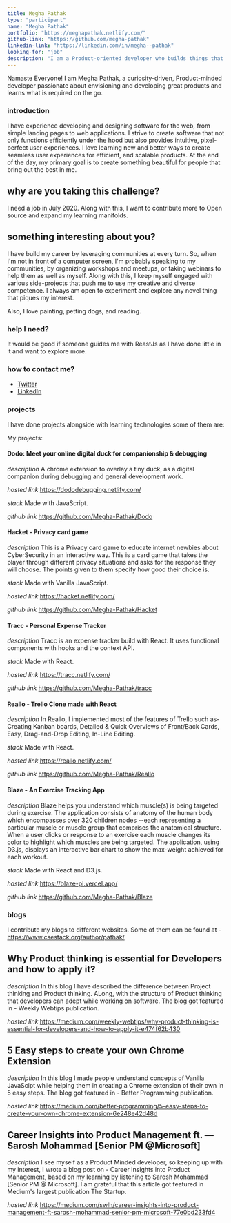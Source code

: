 ```yaml
---
title: Megha Pathak
type: "participant"
name: "Megha Pathak"
portfolio: "https://meghapathak.netlify.com/"
github-link: "https://github.com/megha-pathak"
linkedin-link: "https://linkedin.com/in/megha--pathak"
looking-for: "job"
description: "I am a Product-oriented developer who builds things that live on the Web."
---
```


Namaste Everyone! I am Megha Pathak, a curiosity-driven, Product-minded developer passionate about envisioning and developing great products and learns what is required on the go.

### introduction

I have experience developing and designing software for the web, from simple landing pages to web applications. I strive to create software that not only functions efficiently under the hood but also provides intuitive, pixel-perfect user experiences. I love learning new and better ways to create seamless user experiences for efficient, and scalable products. At the end of the day, my primary goal is to create something beautiful for people that bring out the best in me.


## why are you taking this challenge?

I need a job in July 2020.
Along with this, I want to contribute more to Open source and expand my learning manifolds.

## something interesting about you?

I have build my career by leveraging communities at every turn. So, when I'm not in front of a computer screen, I'm probably speaking to my communities, by organizing workshops and meetups, or taking webinars to help them as well as myself. Along with this, I keep myself engaged with various side-projects that push me to use my creative and diverse competence. I always am open to experiment and explore any novel thing that piques my interest. 

Also, I love painting, petting dogs, and reading.

### help I need?

It would be good if someone guides me with ReastJs as I have done little in it and want to explore more.

### how to contact me?

- [Twitter](https://twitter.com/Megha_Pathak_)
- [LinkedIn](https://linkedin.com/in/megha--pathak/)

### projects

I have done projects alongside with learning technologies some of them are:

My projects:

#### Dodo: Meet your online digital duck for companionship & debugging


_description_ A chrome extension to overlay a tiny duck, as a digital companion during debugging and general development work. 

_hosted link_ https://dododebugging.netlify.com/

_stack_ Made with JavaScript.

_github link_ https://github.com/Megha-Pathak/Dodo

#### Hacket - Privacy card game

_description_ This is a Privacy card game to educate internet newbies about CyberSecurity in an interactive way. This is a card game that takes the player through different privacy situations and asks for the response they will choose. The points given to them specify how good their choice is.

_stack_ Made with Vanilla JavaScript. 

_hosted link_ https://hacket.netlify.com/

_github link_ https://github.com/Megha-Pathak/Hacket

#### Tracc - Personal Expense Tracker

_description_ Tracc is an expense tracker build with React. It uses functional components with hooks and the context API.

_stack_ Made with React. 

_hosted link_ https://tracc.netlify.com/

_github link_ https://github.com/Megha-Pathak/tracc

#### Reallo - Trello Clone made with React 

_description_ In Reallo, I implemented most of the features of Trello such as- Creating Kanban boards, Detailed & Quick Overviews of Front/Back Cards, Easy, Drag-and-Drop Editing, In-Line Editing. 

_stack_ Made with React. 

_hosted link_ https://reallo.netlify.com/

_github link_ https://github.com/Megha-Pathak/Reallo

#### Blaze - An Exercise Tracking App

_description_ Blaze helps you understand which muscle(s) is being targeted during exercise. The application consists of anatomy of the human body which encompasses over 320 children nodes --each representing a particular muscle or muscle group that comprises the anatomical structure. When a user clicks or response to an exercise each muscle changes its color to highlight which muscles are being targeted. The application, using D3.js, displays an interactive bar chart to show the max-weight achieved for each workout.

_stack_ Made with React and D3.js. 

_hosted link_ https://blaze-pi.vercel.app/

_github link_ https://github.com/Megha-Pathak/Blaze


### blogs

I contribute my blogs to different websites. Some of them can be found at - https://www.csestack.org/author/pathak/

## Why Product thinking is essential for Developers and how to apply it? 
_description_ In this blog I have described the difference between Project thinking and Product thinking. ALong, with the structure of Product thinking that developers can adept while working on software. The blog got featured in - Weekly Webtips publication. 

_hosted link_ https://medium.com/weekly-webtips/why-product-thinking-is-essential-for-developers-and-how-to-apply-it-e474f62b430

## 5 Easy steps to create your own Chrome Extension
_description_ In this blog I made people understand concepts of Vanilla JavaScipt while helping them in creating a Chrome extension of their own in 5 easy steps. The blog got featured in - Better Programming publication. 

_hosted link_ https://medium.com/better-programming/5-easy-steps-to-create-your-own-chrome-extension-6e248e42d48d

## Career Insights into Product Management ft. — Sarosh Mohammad [Senior PM @Microsoft] 
_description_ I see myself as a Product Minded developer, so keeping up with my interest, I wrote a blog post on - Career Insights into Product Management, based on my learning by listening to Sarosh Mohammad [Senior PM @ Microsoft].
I am grateful that this article got featured in Medium's largest publication The Startup.

_hosted link_ https://medium.com/swlh/career-insights-into-product-management-ft-sarosh-mohammad-senior-pm-microsoft-77e0bd233fd4
